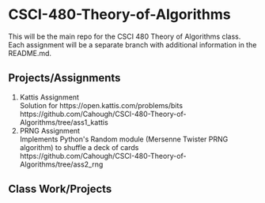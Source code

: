 # CSCI-480-Theory-of-Algorithms
This will be the main repo for the CSCI 480 Theory of Algorithms class. Each assignment will be a separate branch with additional information in the README.md.

## Projects/Assignments
<ol>
  <li> Kattis Assignment </li>
  Solution for https://open.kattis.com/problems/bits
  <br>https://github.com/Cahough/CSCI-480-Theory-of-Algorithms/tree/ass1_kattis
  
  <li> PRNG Assignment </li>
  Implements Python's Random module (Mersenne Twister PRNG algorithm) to shuffle a deck of cards
  <br>https://github.com/Cahough/CSCI-480-Theory-of-Algorithms/tree/ass2_rng
</ol>

## Class Work/Projects
<ol>
</ol>
